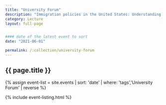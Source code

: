 ```yaml
---
title: "University Forum"
description: "Immigration policies in the United States: Understanding violence nation-wide and in Santa Cruz"
category: Lecture
layout: full-page


#### date of the latest event to sort
date: "2021-06-01"

permalink: /:collection/university-forum
---
```

<section id="main-content">
<div class="grid-container large">
<section class="heading">
<h2 class="underline">{{ page.title }}</h2>
</section>

<div class="events-card-list fade-out-siblings">
{% assign event-list = site.events | sort: 'date' | where: 'tags','University Forum' | reverse %}

{% include event-listing.html %}
